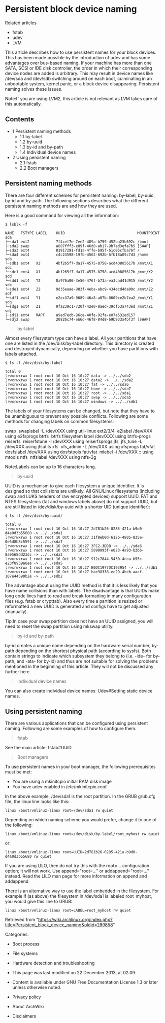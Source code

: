 Persistent block device naming
==============================

Related articles

-   fstab
-   udev
-   LVM

This article describes how to use persistent names for your block
devices. This has been made possible by the introduction of udev and has
some advantages over bus-based naming. If your machine has more than one
SATA, SCSI or IDE disk controller, the order in which their
corresponding device nodes are added is arbitrary. This may result in
device names like /dev/sda and /dev/sdb switching around on each boot,
culminating in an unbootable system, kernel panic, or a block device
disappearing. Persistent naming solves these issues.

Note:If you are using LVM2, this article is not relevant as LVM takes
care of this automatically.

Contents
--------

-   1 Persistent naming methods
    -   1.1 by-label
    -   1.2 by-uuid
    -   1.3 by-id and by-path
    -   1.4 Individual device names
-   2 Using persistent naming
    -   2.1 fstab
    -   2.2 Boot managers

Persistent naming methods
-------------------------

There are four different schemes for persistent naming: by-label,
by-uuid, by-id and by-path. The following sections describes what the
different persistent naming methods are and how they are used.

Here is a good command for viewing all the information:

    $ lsblk -f

    NAME   FSTYPE LABEL    UUID                                 MOUNTPOINT
    sda                                                         
    ├─sda1 ext2            7f4cef7e-7ee2-489a-b759-d52ba23b692c /boot
    ├─sda2 swap            a807fff3-e89f-46d0-ab17-9b7ad3efa7b5 [SWAP]
    ├─sda3 ext4            81917291-fd1a-4ffe-b95f-61c05cfba76f /
    └─sda4 ext4            c4c23598-19fb-4562-892b-6fb18a09c7d3 /home
    sdb
    └─sdb1 ext4   X2       4bf265f7-da17-4575-8758-acd40885617b /mnt/X1
    sdc
    └─sdc1 ext4   X1       4bf265f7-da17-4575-8758-acd40885617b /mnt/X2
    sdd
    └─sdd1 ext4   Y2       8a976a06-3e56-476f-b73a-ea3cad41d915 /mnt/Y2
    sde
    └─sde1 ext4   Z2       9d35eaae-983f-4eba-abc9-434ecd4da09c /mnt/Z2
    sdf
    └─sdf1 ext4   Y1       e2ec37a9-0689-46a8-a07b-0609ce2b7ea2 /mnt/Y1
    sdg
    └─sdg1 ext4   Z1       9fa239c1-720f-42e0-8aed-39cf53a743ed /mnt/Z1
    sdj
    ├─sdj1 ext4   RAPT     a9ed7ecb-96ce-40fe-92fa-e07a532ed157
    └─sdj2 swap            20826c74-eb6d-46f8-84d8-69b933a4bf3f [SWAP]

> by-label

Almost every filesystem type can have a label. All your partitions that
have one are listed in the /dev/disk/by-label directory. This directory
is created and destroyed dynamically, depending on whether you have
partitions with labels attached.

    $ ls -l /dev/disk/by-label

    total 0
    lrwxrwxrwx 1 root root 10 Oct 16 10:27 data -> ../../sdb2
    lrwxrwxrwx 1 root root 10 Oct 16 10:27 data2 -> ../../sda2
    lrwxrwxrwx 1 root root 10 Oct 16 10:27 fat -> ../../sda6
    lrwxrwxrwx 1 root root 10 Oct 16 10:27 home -> ../../sda7
    lrwxrwxrwx 1 root root 10 Oct 16 10:27 root -> ../../sda1
    lrwxrwxrwx 1 root root 10 Oct 16 10:27 swap -> ../../sda5
    lrwxrwxrwx 1 root root 10 Oct 16 10:27 windows -> ../../sdb1

The labels of your filesystems can be changed, but note that they have
to be unambiguous to prevent any possible conflicts. Following are some
methods for changing labels on common filesystems:

 swap 
    swaplabel -L <label> /dev/XXX using util-linux
 ext2/3/4 
    e2label /dev/XXX <label> using e2fsprogs
 btrfs 
    btrfs filesystem label /dev/XXX <label> using btrfs-progs
 reiserfs 
    reiserfstune -l <label> /dev/XXX using reiserfsprogs
 jfs 
    jfs_tune -L <label> /dev/XXX using jfsutils
 xfs 
    xfs_admin -L <label> /dev/XXX using xfsprogs
 fat/vfat 
    dosfslabel /dev/XXX <label> using dosfstools
 fat/vfat 
    mlabel -i /dev/XXX ::<label> using mtools
 ntfs 
    ntfslabel /dev/XXX <label> using ntfs-3g

Note:Labels can be up to 16 characters long.

> by-uuid

UUID is a mechanism to give each filesystem a unique identifier. It is
designed so that collisions are unlikely. All GNU/Linux filesystems
(including swap and LUKS headers of raw encrypted devices) support UUID.
FAT and NTFS filesystems (fat and windows labels above) do not support
UUID, but are still listed in /dev/disk/by-uuid with a shorter UID
(unique identifier):

    $ ls -l /dev/disk/by-uuid/

    total 0
    lrwxrwxrwx 1 root root 10 Oct 16 10:27 2d781b26-0285-421a-b9d0-d4a0d3b55680 -> ../../sda1
    lrwxrwxrwx 1 root root 10 Oct 16 10:27 31f8eb0d-612b-4805-835e-0e6d8b8c5591 -> ../../sda7
    lrwxrwxrwx 1 root root 10 Oct 16 10:27 3FC2-3DDB -> ../../sda6
    lrwxrwxrwx 1 root root 10 Oct 16 10:27 5090093f-e023-4a93-b2b6-8a9568dd23dc -> ../../sda2
    lrwxrwxrwx 1 root root 10 Oct 16 10:27 912c7844-5430-4eea-b55c-e23f8959a8ee -> ../../sda5
    lrwxrwxrwx 1 root root 10 Oct 16 10:27 B0DC1977DC193954 -> ../../sdb1
    lrwxrwxrwx 1 root root 10 Oct 16 10:27 bae98338-ec29-4beb-aacf-107e44599b2e -> ../../sdb2

The advantage about using the UUID method is that it is less likely that
you have name collisions than with labels. The disadvantage is that
UUIDs make long code lines hard to read and break formatting in many
configuration files (e.g. fstab or crypttab). Also every time a
partition is resized or reformatted a new UUID is generated and configs
have to get adjusted (manually).

Tip:In case your swap partition does not have an UUID assigned, you will
need to reset the swap partition using mkswap utility.

> by-id and by-path

by-id creates a unique name depending on the hardware serial number,
by-path depending on the shortest physical path (according to sysfs).
Both contain strings to indicate which subsystem they belong to (i.e.
-ide- for by-path, and -ata- for by-id) and thus are not suitable for
solving the problems mentioned in the beginning of this article. They
will not be discussed any further here.

> Individual device names

You can also create individual device names: Udev#Setting static device
names.

Using persistent naming
-----------------------

There are various applications that can be configured using persistent
naming. Following are some examples of how to configure them.

> fstab

See the main article: fstab#UUID

> Boot managers

To use persistent names in your boot manager, the following
prerequisites must be met:

-   You are using a mkinitcpio initial RAM disk image
-   You have udev enabled in /etc/mkinitcpio.conf

In the above example, /dev/sda1 is the root partition. In the GRUB
grub.cfg file, the linux line looks like this:

    linux /boot/vmlinuz-linux root=/dev/sda1 rw quiet

Depending on which naming scheme you would prefer, change it to one of
the following:

    linux /boot/vmlinuz-linux root=/dev/disk/by-label/root_myhost rw quiet

or:

    linux /boot/vmlinuz-linux root=UUID=2d781b26-0285-421a-b9d0-d4a0d3b55680 rw quiet

If you are using LILO, then do not try this with the root=...
configuration option; it will not work. Use append="root=..." or
addappend="root=..." instead. Read the LILO man page for more
information on append and addappend.

There is an alternative way to use the label embedded in the filesystem.
For example if (as above) the filesystem in /dev/sda1 is labeled
root_myhost, you would give this line to GRUB:

    linux /boot/vmlinuz-linux root=LABEL=root_myhost rw quiet

Retrieved from
"https://wiki.archlinux.org/index.php?title=Persistent_block_device_naming&oldid=289858"

Categories:

-   Boot process
-   File systems
-   Hardware detection and troubleshooting

-   This page was last modified on 22 December 2013, at 02:09.
-   Content is available under GNU Free Documentation License 1.3 or
    later unless otherwise noted.
-   Privacy policy
-   About ArchWiki
-   Disclaimers
